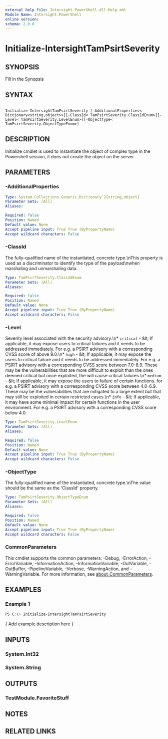 ```yaml
---
external help file: Intersight.PowerShell.dll-Help.xml
Module Name: Intersight.PowerShell
online version:
schema: 2.0.0
---
```


# Initialize-IntersightTamPsirtSeverity

## SYNOPSIS
Fill in the Synopsis

## SYNTAX

```

Initialize-IntersightTamPsirtSeverity [-AdditionalProperties< Dictionary<string,object>>][-ClassId< TamPsirtSeverity.ClassIdEnum>][-Level< TamPsirtSeverity.LevelEnum>][-ObjectType< TamPsirtSeverity.ObjectTypeEnum>]

```

## DESCRIPTION

Initialize cmdlet is used to instantiate the object of complex type in the Powershell session, it does not create the object on the server.

## PARAMETERS

### -AdditionalProperties


```yaml
Type: System.Collections.Generic.Dictionary`2[string,object]
Parameter Sets: (All)
Aliases:

Required: false
Position: Named
Default value: None
Accept pipeline input: True True (ByPropertyName)
Accept wildcard characters: False
```

### -ClassId
The fully-qualified name of the instantiated, concrete type.\nThis property is used as a discriminator to identify the type of the payload\nwhen marshaling and unmarshaling data.

```yaml
Type: TamPsirtSeverity.ClassIdEnum
Parameter Sets: (All)
Aliases:

Required: false
Position: Named
Default value: None
Accept pipeline input: True True (ByPropertyName)
Accept wildcard characters: False
```

### -Level
Severity level associated with the security advisory.\n* `critical` - &amp;lt; If applicable, it may expose users to critical failures and it needs to be addressed immediately. For e.g. a PSIRT advisory with a corresponding CVSS score of above 9.0.\n* `high` - &amp;lt; If applicable, it may expose the users to critical failure and it needs to be addressed immediately. For e.g. a PSIRT advisory with a corresponding CVSS score between 7.0-8.9. These may be the vulnerabilities that are more difficult to exploit than the ones deemed critical but once exploited, the will cause critical failures.\n* `medium` - &amp;lt; If applicable, it may expose the users to failure of certain functions. for e.g. a PSIRT advisory with a corresponding CVSS score between 4.0-6.9. These may be the vulnerabilities that are mitigated to a large extent but that may still be exploited in certain restricted cases.\n* `info` - &amp;lt; If applicable, it may have some minimal impact for certain functions in the user environment. For e.g. a PSIRT advisory with a corresponding CVSS score below 4.0.

```yaml
Type: TamPsirtSeverity.LevelEnum
Parameter Sets: (All)
Aliases:

Required: false
Position: Named
Default value: None
Accept pipeline input: True True (ByPropertyName)
Accept wildcard characters: False
```

### -ObjectType
The fully-qualified name of the instantiated, concrete type.\nThe value should be the same as the &apos;ClassId&apos; property.

```yaml
Type: TamPsirtSeverity.ObjectTypeEnum
Parameter Sets: (All)
Aliases:

Required: false
Position: Named
Default value: None
Accept pipeline input: True True (ByPropertyName)
Accept wildcard characters: False
```


### CommonParameters
This cmdlet supports the common parameters: -Debug, -ErrorAction, -ErrorVariable, -InformationAction, -InformationVariable, -OutVariable, -OutBuffer, -PipelineVariable, -Verbose, -WarningAction, and -WarningVariable. For more information, see [about_CommonParameters](http://go.microsoft.com/fwlink/?LinkID=113216).

## EXAMPLES

### Example 1
```powershell
PS C:\> Initialize-IntersightTamPsirtSeverity
```

{ Add example description here }

## INPUTS

### System.Int32

### System.String

## OUTPUTS

### TestModule.FavoriteStuff

## NOTES

## RELATED LINKS
